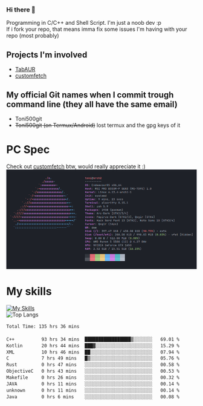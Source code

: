 ### Hi there 👋

Programming in C/C++ and Shell Script. I'm just a noob dev :p\
If i fork your repo, that means imma fix some issues I'm having with your repo (most probably)

## Projects I'm involved
 - [TabAUR](https://github.com/BurntRanch/TabAUR)
 - [customfetch](https://github.com/Toni500github/customfetch)

## My official Git names when I commit trough command line (they all have the same email)
* Toni500git
* ~~Toni500git (on Termux/Android)~~ lost termux and the gpg keys of it

# PC Spec
Check out [customfetch](https://github.com/Toni500github/customfetch) btw, would really appreciate it :)
![screenshot.png](https://github.com/Toni500github/customfetch/raw/main/screenshot.png)

# My skills
[![My Skills](https://skillicons.dev/icons?i=cpp,bash,androidstudio,arch,linux&theme=light)](https://skillicons.dev)\
![Top Langs](https://github-readme-stats.vercel.app/api/top-langs/?username=Toni500github&layout=compact)

<!--START_SECTION:waka-->

```txt
Total Time: 135 hrs 36 mins

C++          93 hrs 34 mins  █████████████████▒░░░░░░░   69.01 %
Kotlin       20 hrs 44 mins  ███▓░░░░░░░░░░░░░░░░░░░░░   15.29 %
XML          10 hrs 46 mins  ██░░░░░░░░░░░░░░░░░░░░░░░   07.94 %
C            7 hrs 49 mins   █▒░░░░░░░░░░░░░░░░░░░░░░░   05.76 %
Rust         0 hrs 47 mins   ░░░░░░░░░░░░░░░░░░░░░░░░░   00.58 %
ObjectiveC   0 hrs 43 mins   ░░░░░░░░░░░░░░░░░░░░░░░░░   00.53 %
Makefile     0 hrs 26 mins   ░░░░░░░░░░░░░░░░░░░░░░░░░   00.32 %
JAVA         0 hrs 11 mins   ░░░░░░░░░░░░░░░░░░░░░░░░░   00.14 %
unknown      0 hrs 11 mins   ░░░░░░░░░░░░░░░░░░░░░░░░░   00.14 %
Java         0 hrs 6 mins    ░░░░░░░░░░░░░░░░░░░░░░░░░   00.08 %
```

<!--END_SECTION:waka-->
